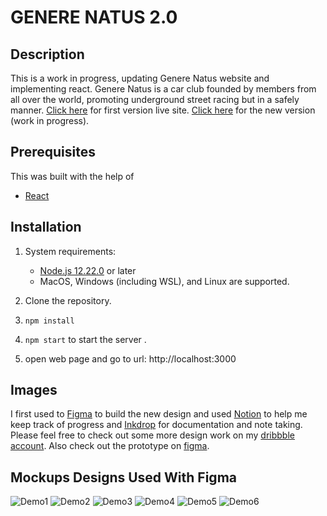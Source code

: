 # GENERE NATUS 2.0

## Description
This is a work in progress, updating Genere Natus website and implementing react. 
Genere Natus is a car club founded by members from all over the world, promoting underground street racing but in a safely manner. 
[Click here](https://genere-natus.vercel.app/) for first version live site.
[Click here](https://generenatus2-0.vercel.app/) for the new version (work in progress).

## Prerequisites
This was built with the help of 
  * [React](https://reactjs.org/docs/getting-started.html)

## Installation
  1. System requirements:
      * [Node.js 12.22.0](https://nodejs.org/en/download/) or later
      * MacOS, Windows (including WSL), and Linux are supported.
  
  2. Clone the repository.
  3. ``npm install`` 
  4. ``npm start`` to start the server .
  5. open web page and go to url: http://localhost:3000

## Images
I first used to [Figma](https://www.figma.com/) to build the new design and used [Notion](https://www.notion.so/) to help me keep track of progress and [Inkdrop](https://www.inkdrop.app/) for documentation and note taking. Please feel free to check out some more design work on my [dribbble account](https://dribbble.com/AlexisQuintuna). Also check out the prototype on [figma](https://www.figma.com/file/3UTqVlphZvnZ1bPw9qTrfy/Genere-Natus?node-id=0%3A1).

  ## Mockups Designs Used With Figma

![Demo1](https://user-images.githubusercontent.com/73076646/176916980-cb633278-3728-4aaf-92fb-b2edb5f71375.jpg)
![Demo2](https://user-images.githubusercontent.com/73076646/176917006-68ca9396-16ba-490c-b956-118860c1a7ec.jpg)
![Demo3](https://user-images.githubusercontent.com/73076646/176917009-bd5af4a8-6b2a-4155-be6d-a9577e8a72d9.jpg)
![Demo4](https://user-images.githubusercontent.com/73076646/176917011-519379bd-1c53-4437-9cd0-267a4cae7318.jpg)
![Demo5](https://user-images.githubusercontent.com/73076646/176917013-5c8a3f06-73e5-4a90-abbb-085ec446d8fb.jpg)
![Demo6](https://user-images.githubusercontent.com/73076646/176917014-f570818e-32ec-4954-9207-97eb1ef875e6.jpg)
